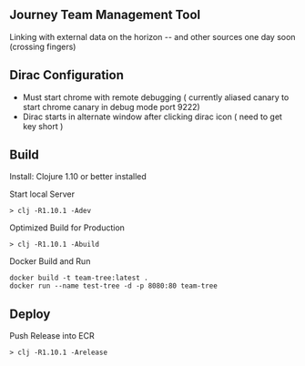 ## Journey Team Management Tool ##
Linking with external data on the horizon -- and other sources one day soon (crossing fingers)

## Dirac Configuration ##

* Must start chrome with remote debugging ( currently aliased canary to start chrome canary in debug mode port 9222)
* Dirac starts in alternate window after clicking dirac icon ( need to get key short )

## Build ##

Install: Clojure 1.10 or better installed

Start local Server
```
> clj -R1.10.1 -Adev
```

Optimized Build for Production
```
> clj -R1.10.1 -Abuild
```

Docker Build and Run

```
docker build -t team-tree:latest .
docker run --name test-tree -d -p 8080:80 team-tree
```

## Deploy ##

Push Release into ECR
```
> clj -R1.10.1 -Arelease
```
